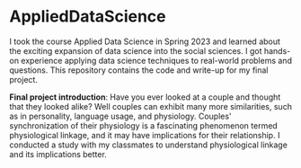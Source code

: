 # AppliedDataScience
I took the course Applied Data Science in Spring 2023 and learned about the exciting expansion of data science into the social sciences. I got hands-on experience applying data science techniques to real-world problems and questions. This repository contains the code and write-up for my final project.

**Final project introduction**:
Have you ever looked at a couple and thought that they looked alike? Well couples can exhibit many more similarities, such as in personality, language usage, and physiology. 
Couples' synchronization of their physiology is a fascinating phenomenon termed physiological linkage, and it may have implications for their relationship. I conducted a study with my classmates to understand physiological linkage and its implications better.
